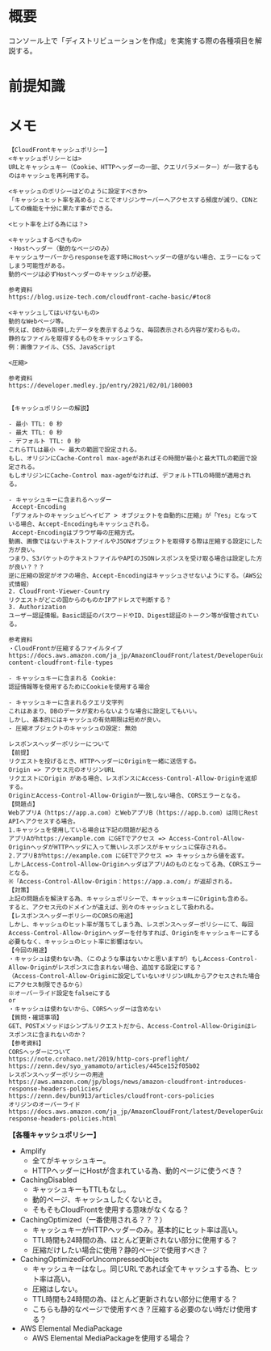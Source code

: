 # 概要
コンソール上で「ディストリビューションを作成」を実施する際の各種項目を解説する。  

# 前提知識

# メモ
```
【CloudFrontキャッシュポリシー】
<キャッシュポリシーとは>  
URLとキャッシュキー（Cookie、HTTPヘッダーの一部、クエリパラメーター）が一致するものはキャッシュを再利用する。

<キャッシュのポリシーはどのように設定すべきか>
「キャッシュヒット率を高める」ことでオリジンサーバーへアクセスする頻度が減り、CDNとしての機能を十分に果たす事ができる。

<ヒット率を上げる為には？>

<キャッシュするべきもの>
・Hostヘッダー（動的なページのみ）
キャッシュサーバーからresponseを返す時にHostヘッダーの値がない場合、エラーになってしまう可能性がある。
動的ページは必ずHostヘッダーのキャッシュが必要。

参考資料
https://blog.usize-tech.com/cloudfront-cache-basic/#toc8

<キャッシュしてはいけないもの>
動的なWebページ等。
例えば、DBから取得したデータを表示するような、毎回表示される内容が変わるもの。
静的なファイルを取得するものをキャッシュする。
例：画像ファイル、CSS、JavaScript

<圧縮>

参考資料
https://developer.medley.jp/entry/2021/02/01/180003


【キャッシュポリシーの解説】

- 最小 TTL: 0 秒
- 最大 TTL: 0 秒
- デフォルト TTL: 0 秒
これらTTLは最小 ～ 最大の範囲で設定される。
もし、オリジンにCache-Control max-ageがあればその時間が最小と最大TTLの範囲で設定される。　
もしオリジンにCache-Control max-ageがなければ、デフォルトTTLの時間が適用される。

- キャッシュキーに含まれるヘッダー
 Accept-Encoding
「デフォルトのキャッシュビヘイビア > オブジェクトを自動的に圧縮」が「Yes」となっている場合、Accept-Encodingもキャッシュされる。
 Accept-Encodingはブラウザ毎の圧縮方式。
動画、画像ではないテキストファイルやJSONオブジェクトを取得する際は圧縮する設定にした方が良い。
つまり、S3バケットのテキストファイルやAPIのJSONレスポンスを受け取る場合は設定した方が良い？？？
逆に圧縮の設定がオフの場合、Accept-Encodingはキャッシュさせないようにする。（AWS公式情報）
2. CloudFront-Viewer-Country
リクエストがどこの国からのものかIPアドレスで判断する？
3. Authorization
ユーザー認証情報。Basic認証のパスワードやID、Digest認証のトークン等が保管されている。

参考資料
・CloudFrontが圧縮するファイルタイプ
https://docs.aws.amazon.com/ja_jp/AmazonCloudFront/latest/DeveloperGuide/ServingCompressedFiles.html#compressed-content-cloudfront-file-types

- キャッシュキーに含まれる Cookie:
認証情報等を使用するためにCookieを使用する場合

- キャッシュキーに含まれるクエリ文字列
これはあまり、DBのデータが変わらないような場合に設定してもいい。
しかし、基本的にはキャッシュの有効期限は短めが良い。
- 圧縮オブジェクトのキャッシュの設定: 無効
```

```
レスポンスヘッダーポリシーについて
【前提】
リクエストを投げるとき、HTTPヘッダーにOriginを一緒に送信する。
Origin => アクセス元のオリジンURL
リクエストにOrigin がある場合、レスポンスにAccess-Control-Allow-Originを返却する。
OriginとAccess-Control-Allow-Originが一致しない場合、CORSエラーとなる。
【問題点】
WebアプリA（https://app.a.com）とWebアプリB（https://app.b.com）は同じRest APIへアクセスする場合。
1.キャッシュを使用している場合は下記の問題が起きる
アプリAがhttps://example.com にGETでアクセス => Access-Control-Allow-OriginヘッダがHTTPヘッダに入って無いレスポンスがキャッシュに保存される。
2.アプリBがhttps://example.com にGETでアクセス => キャッシュから値を返す。
しかしAccess-Control-Allow-OriginヘッダはアプリAのものとなってる為、CORSエラーとなる。
※「Access-Control-Allow-Origin：https://app.a.com/」が返却される。
【対策】
上記の問題点を解決する為、キャッシュポリシーで、キャッシュキーにOriginも含める。
すると、アクセス元のドメインが違えば、別々のキャッシュとして扱われる。
【レスポンスヘッダーポリシーのCORSの用途】
しかし、キャッシュのヒット率が落ちてしまう為、レスポンスヘッダーポリシーにて、毎回Access-Control-Allow-Originヘッダーを付与すれば、Originをキャッシュキーにする必要もなく、キャッシュのヒット率に影響はない。
【今回の用途】
・キャッシュは使わない為、（このような事はないかと思いますが）もしAccess-Control-Allow-Originがレスポンスに含まれない場合、追加する設定にする？
（Access-Control-Allow-Originに設定していないオリジンURLからアクセスされた場合にアクセス制限できるから）
※オーバーライド設定をfalseにする
or
・キャッシュは使わないから、CORSヘッダーは含めない
【質問・確認事項】
GET、POSTメソッドはシンプルリクエストだから、Access-Control-Allow-Originはレスポンスに含まれないのか？
【参考資料】
CORSヘッダーについて
https://note.crohaco.net/2019/http-cors-preflight/
https://zenn.dev/syo_yamamoto/articles/445ce152f05b02
レスポンスヘッダーポリシーの用途
https://aws.amazon.com/jp/blogs/news/amazon-cloudfront-introduces-response-headers-policies/
https://zenn.dev/bun913/articles/cloudfront-cors-policies
オリジンのオーバーライド
https://docs.aws.amazon.com/ja_jp/AmazonCloudFront/latest/DeveloperGuide/understanding-response-headers-policies.html 
```


**【各種キャッシュポリシー】**
- Amplify
  - 全てがキャッシュキー。
  - HTTPヘッダーにHostが含まれている為、動的ページに使うべき？
- CachingDisabled
  - キャッシュキーもTTLもなし。
  - 動的ページ、キャッシュしたくないとき。
  - そもそもCloudFrontを使用する意味がなくなる？
- CachingOptimized（一番使用される？？？）
  - キャッシュキーがHTTPヘッダーのみ。基本的にヒット率は高い。
  - TTL時間も24時間の為、ほとんど更新されない部分に使用する？
  - 圧縮だけしたい場合に使用？静的ページで使用すべき？
- CachingOptimizedForUncompressedObjects
  - キャッシュキーはなし。同じURLであれば全てキャッシュする為、ヒット率は高い。
  - 圧縮はしない。
  - TTL時間も24時間の為、ほとんど更新されない部分に使用する？
  - こちらも静的なページで使用すべき？圧縮する必要のない時だけ使用する？
- AWS Elemental MediaPackage
  - AWS Elemental MediaPackageを使用する場合？
